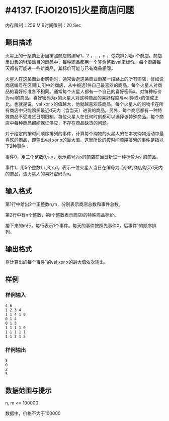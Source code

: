 # #4137. [FJOI2015]火星商店问题

内存限制：256 MiB时间限制：20 Sec

## 题目描述

火星上的一条商业街里按照商店的编号1，2 ，&hellip;，n ，依次排列着n个商店。商店里出售的琳琅满目的商品中，每种商品都用一个非负整数val来标价。每个商店每天都有可能进一些新商品，其标价可能与已有商品相同。 

火星人在这条商业街购物时，通常会逛这条商业街某一段路上的所有商店，譬如说商店编号在区间[L,R]中的商店，从中挑选1件自己最喜欢的商品。每个火星人对商品的喜好标准各不相同。通常每个火星人都有一个自己的喜好密码x。对每种标价为val的商品，喜好密码为x的火星人对这种商品的喜好程度与val异或x的值成正比。也就是说，val xor x的值越大，他就越喜欢该商品。每个火星人的购物卡在所有商店中只能购买最近d天内（含当天）进货的商品。另外，每个商店都有一种特殊商品不受进货日期限制，每位火星人在任何时刻都可以选择该特殊商品。每个商店中每种商品都能保证供应，不存在商品缺货的问题。 

对于给定的按时间顺序排列的事件，计算每个购物的火星人的在本次购物活动中最喜欢的商品，即输出val xor x的最大值。这里所说的按时间顺序排列的事件是指以下2种事件： 

事件0，用三个整数0,s,v，表示编号为s的商店在当日新进一种标价为v 的商品。 

事件1，用5个整数1,L,R,x,d，表示一位火星人当日在编号为L到R的商店购买d天内的商品，该火星人的喜好密码为x。

## 输入格式

第1行中给出2个正整数n,m，分别表示商店总数和事件总数。 

第2行中有n个整数，第i个整数表示商店i的特殊商品标价。 

接下来的m行，每行表示1个事件。每天的事件按照先事件0，后事件1的顺序排列。 

## 输出格式

将计算出的每个事件1的val xor x的最大值依次输出。

## 样例

### 样例输入

    
    4 6
    1 2 3 4
    1 1 4 1 0
    0 1 4
    0 1 3
    1 1 1 1 0
    1 1 1 1 1
    1 1 2 1 2
    

### 样例输出

    
    5
    0
    2
    5
    
    

## 数据范围与提示

n, m <= 100000

数据中，价格不大于100000
